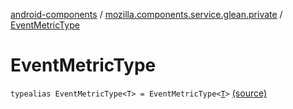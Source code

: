 [android-components](../index.md) / [mozilla.components.service.glean.private](index.md) / [EventMetricType](./-event-metric-type.md)

# EventMetricType

`typealias EventMetricType<T> = EventMetricType<`[`T`](-event-metric-type.md#T)`>` [(source)](https://github.com/mozilla-mobile/android-components/blob/master/components/service/glean/src/main/java/mozilla/components/service/glean/private/MetricAliases.kt#L14)